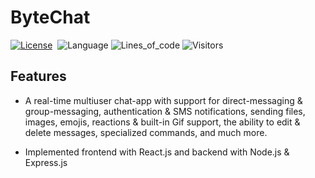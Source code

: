 # ByteChat

[![License](https://img.shields.io/badge/license-MIT-blue.svg)](./LICENSE.md)&nbsp;
![Language](https://img.shields.io/github/languages/top/atanughosh01/ByteChat?color=green&logo=javascript)
![Lines_of_code](https://img.shields.io/tokei/lines/github/atanughosh01/ByteChat?label=LinesOfCode&color=orange)
![Visitors](https://visitor-badge.laobi.icu/badge?page_id=atanughosh01.bytechat)


## Features

* A real-time multiuser chat-app with support for direct-messaging &amp; group-messaging, authentication &amp; SMS notifications, sending files, images, emojis, reactions &amp; built-in Gif support, the ability to edit &amp; delete messages, specialized commands, and much more. 

* Implemented frontend with React.js and backend with Node.js &amp; Express.js
